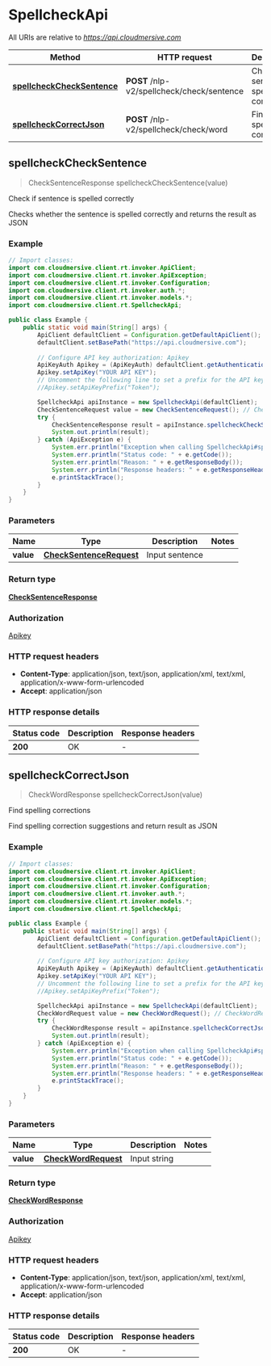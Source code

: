 # SpellcheckApi

All URIs are relative to *https://api.cloudmersive.com*

| Method | HTTP request | Description |
|------------- | ------------- | -------------|
| [**spellcheckCheckSentence**](SpellcheckApi.md#spellcheckCheckSentence) | **POST** /nlp-v2/spellcheck/check/sentence | Check if sentence is spelled correctly |
| [**spellcheckCorrectJson**](SpellcheckApi.md#spellcheckCorrectJson) | **POST** /nlp-v2/spellcheck/check/word | Find spelling corrections |



## spellcheckCheckSentence

> CheckSentenceResponse spellcheckCheckSentence(value)

Check if sentence is spelled correctly

Checks whether the sentence is spelled correctly and returns the result as JSON

### Example

```java
// Import classes:
import com.cloudmersive.client.rt.invoker.ApiClient;
import com.cloudmersive.client.rt.invoker.ApiException;
import com.cloudmersive.client.rt.invoker.Configuration;
import com.cloudmersive.client.rt.invoker.auth.*;
import com.cloudmersive.client.rt.invoker.models.*;
import com.cloudmersive.client.rt.SpellcheckApi;

public class Example {
    public static void main(String[] args) {
        ApiClient defaultClient = Configuration.getDefaultApiClient();
        defaultClient.setBasePath("https://api.cloudmersive.com");
        
        // Configure API key authorization: Apikey
        ApiKeyAuth Apikey = (ApiKeyAuth) defaultClient.getAuthentication("Apikey");
        Apikey.setApiKey("YOUR API KEY");
        // Uncomment the following line to set a prefix for the API key, e.g. "Token" (defaults to null)
        //Apikey.setApiKeyPrefix("Token");

        SpellcheckApi apiInstance = new SpellcheckApi(defaultClient);
        CheckSentenceRequest value = new CheckSentenceRequest(); // CheckSentenceRequest | Input sentence
        try {
            CheckSentenceResponse result = apiInstance.spellcheckCheckSentence(value);
            System.out.println(result);
        } catch (ApiException e) {
            System.err.println("Exception when calling SpellcheckApi#spellcheckCheckSentence");
            System.err.println("Status code: " + e.getCode());
            System.err.println("Reason: " + e.getResponseBody());
            System.err.println("Response headers: " + e.getResponseHeaders());
            e.printStackTrace();
        }
    }
}
```

### Parameters


| Name | Type | Description  | Notes |
|------------- | ------------- | ------------- | -------------|
| **value** | [**CheckSentenceRequest**](CheckSentenceRequest.md)| Input sentence | |

### Return type

[**CheckSentenceResponse**](CheckSentenceResponse.md)

### Authorization

[Apikey](../README.md#Apikey)

### HTTP request headers

- **Content-Type**: application/json, text/json, application/xml, text/xml, application/x-www-form-urlencoded
- **Accept**: application/json


### HTTP response details
| Status code | Description | Response headers |
|-------------|-------------|------------------|
| **200** | OK |  -  |


## spellcheckCorrectJson

> CheckWordResponse spellcheckCorrectJson(value)

Find spelling corrections

Find spelling correction suggestions and return result as JSON

### Example

```java
// Import classes:
import com.cloudmersive.client.rt.invoker.ApiClient;
import com.cloudmersive.client.rt.invoker.ApiException;
import com.cloudmersive.client.rt.invoker.Configuration;
import com.cloudmersive.client.rt.invoker.auth.*;
import com.cloudmersive.client.rt.invoker.models.*;
import com.cloudmersive.client.rt.SpellcheckApi;

public class Example {
    public static void main(String[] args) {
        ApiClient defaultClient = Configuration.getDefaultApiClient();
        defaultClient.setBasePath("https://api.cloudmersive.com");
        
        // Configure API key authorization: Apikey
        ApiKeyAuth Apikey = (ApiKeyAuth) defaultClient.getAuthentication("Apikey");
        Apikey.setApiKey("YOUR API KEY");
        // Uncomment the following line to set a prefix for the API key, e.g. "Token" (defaults to null)
        //Apikey.setApiKeyPrefix("Token");

        SpellcheckApi apiInstance = new SpellcheckApi(defaultClient);
        CheckWordRequest value = new CheckWordRequest(); // CheckWordRequest | Input string
        try {
            CheckWordResponse result = apiInstance.spellcheckCorrectJson(value);
            System.out.println(result);
        } catch (ApiException e) {
            System.err.println("Exception when calling SpellcheckApi#spellcheckCorrectJson");
            System.err.println("Status code: " + e.getCode());
            System.err.println("Reason: " + e.getResponseBody());
            System.err.println("Response headers: " + e.getResponseHeaders());
            e.printStackTrace();
        }
    }
}
```

### Parameters


| Name | Type | Description  | Notes |
|------------- | ------------- | ------------- | -------------|
| **value** | [**CheckWordRequest**](CheckWordRequest.md)| Input string | |

### Return type

[**CheckWordResponse**](CheckWordResponse.md)

### Authorization

[Apikey](../README.md#Apikey)

### HTTP request headers

- **Content-Type**: application/json, text/json, application/xml, text/xml, application/x-www-form-urlencoded
- **Accept**: application/json


### HTTP response details
| Status code | Description | Response headers |
|-------------|-------------|------------------|
| **200** | OK |  -  |

